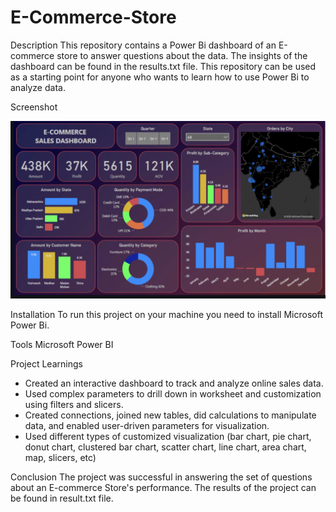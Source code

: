 # E-Commerce-Store

Description
This repository contains a Power Bi dashboard of an E-commerce store to answer questions about the data. The insights of the dashboard can be found in the results.txt file. This repository can be used as a starting point for anyone who wants to learn how to use Power Bi to analyze data.

Screenshot

![image alt](https://github.com/yash7586/E-Commerce-Store/blob/main/Dashboard%20Preview.png)


Installation
To run this project on your machine you need to install Microsoft Power Bi.

Tools
Microsoft Power BI

Project Learnings
* Created an interactive dashboard to track and analyze online sales data.
* Used complex parameters to drill down in worksheet and customization using filters and slicers.
* Created connections, joined new tables, did calculations to manipulate data, and enabled user-driven parameters for visualization.
* Used different types of customized visualization (bar chart, pie chart, donut chart, clustered bar chart, scatter chart, line chart, area chart, map, slicers, etc)

Conclusion
The project was successful in answering the set of questions about an E-commerce Store's performance. The results of the project can be found in result.txt file.
